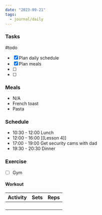 ```yaml
---
date: "2023-09-21"
tags:
  - journal/daily
---
```

### Tasks
#todo 
- [x] Plan daily schedule
- [x] Plan meals
- [ ] 
- [ ] 

### Meals
- N/A
- French toast
- Pasta

### Schedule

- 10:30 - 12:00 Lunch
- 12:00 - 16:00 [[Lesson 4]]
- 17:00 - 19:00 Get security cams with dad
- 19:30 - 20:30 Dinner


### Exercise
- [ ] Gym 
#### Workout
| Activity | Sets | Reps |
| ---- | ---- | -------- |
|      |      |          |
|      |      |          |
|      |      |          |
|      |      |          |


